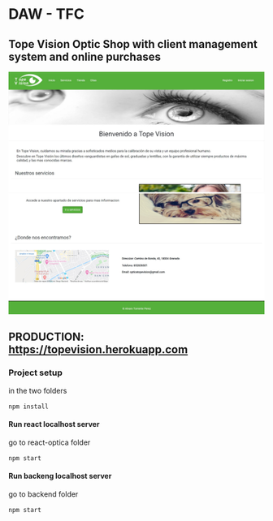 # DAW - TFC

## Tope Vision Optic Shop with client management system and online purchases

![alt text](./Annotation.jpg)
![alt text](./Annotation2.jpg)


## PRODUCTION: https://topevision.herokuapp.com


### Project setup
in the two folders
```
npm install
```

#### Run react localhost server
go to react-optica folder
```
npm start
```

#### Run backeng localhost server
go to backend folder
```
npm start
```

